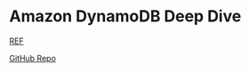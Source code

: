 # Amazon DynamoDB Deep Dive

[REF](https://learn.acloud.guru/course/4d91ceee-353d-47be-af9e-996ece43dca6/dashboard)

[GitHub Repo](https://github.com/linuxacademy/content-dynamodb-deepdive)